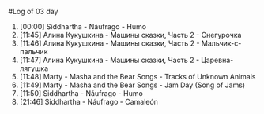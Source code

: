 #Log of 03 day

1. [00:00] Siddhartha - Náufrago - Humo
1. [11:45] Алина Кукушкина - Машины сказки, Часть 2 - Снегурочка
1. [11:46] Алина Кукушкина - Машины сказки, Часть 2 - Мальчик-с-пальчик
1. [11:47] Алина Кукушкина - Машины сказки, Часть 2 - Царевна-лягушка
1. [11:48] Marty - Masha and the Bear Songs - Tracks of Unknown Animals
1. [11:49] Marty - Masha and the Bear Songs - Jam Day (Song of Jams)
1. [11:50] Siddhartha - Náufrago - Humo
1. [21:46] Siddhartha - Náufrago - Camaleón
